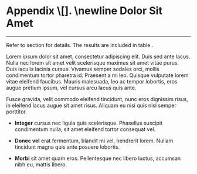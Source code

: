 # **Appendix** \\[]. \\newline Dolor Sit Amet

---

Refer to section [](#intro) for details. The results are included in table [](#resultsTable).

Lorem ipsum dolor sit amet, consectetur adipiscing elit. Duis sed ante lacus. Nulla nec lorem sit amet velit scelerisque maximus sit amet vitae purus. Duis iaculis lacinia cursus. Vivamus semper sodales orci, mollis condimentum tortor pharetra id. Praesent a mi leo. Quisque vulputate lorem vitae eleifend faucibus. Mauris malesuada, leo ac tempor lobortis, eros augue pretium ipsum, vel cursus arcu lacus quis ante.

Fusce gravida, velit commodo eleifend tincidunt, nunc eros dignissim risus, in eleifend lacus augue sit amet risus. Aliquam eu nisi quis nisl semper porttitor.

- **Integer** cursus nec ligula quis scelerisque. Phasellus suscipit condimentum nulla, sit amet eleifend tortor consequat vel.

- **Donec vel** erat fermentum, blandit mi vel, hendrerit lorem. Nullam tincidunt magna quis ante posuere lobortis.

- **Morbi** sit amet quam eros. Pellentesque nec libero luctus, accumsan nibh eu, mattis libero.
